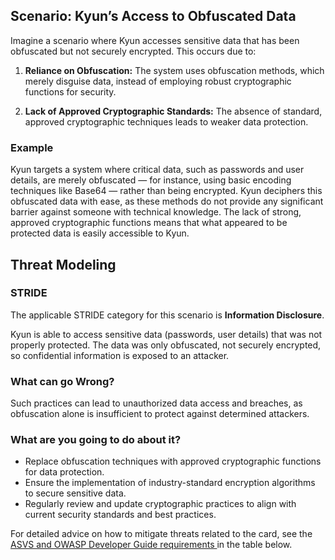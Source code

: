 ## Scenario: Kyun’s Access to Obfuscated Data

Imagine a scenario where Kyun accesses sensitive data that has been obfuscated but not securely encrypted. This occurs due to:

1. **Reliance on Obfuscation:** The system uses obfuscation methods, which merely disguise data, instead of employing robust cryptographic functions for security.

2. **Lack of Approved Cryptographic Standards:** The absence of standard, approved cryptographic techniques leads to weaker data protection.

### Example

Kyun targets a system where critical data, such as passwords and user details, are merely obfuscated — for instance, using basic encoding techniques like Base64 — rather than being encrypted. Kyun deciphers this obfuscated data with ease, as these methods do not provide any significant barrier against someone with technical knowledge. The lack of strong, approved cryptographic functions means that what appeared to be protected data is easily accessible to Kyun.

## Threat Modeling

### STRIDE

The applicable STRIDE category for this scenario is **Information Disclosure**.

Kyun is able to access sensitive data (passwords, user details) that was not properly protected.
The data was only obfuscated, not securely encrypted, so confidential information is exposed to an attacker.

### What can go Wrong?

Such practices can lead to unauthorized data access and breaches, as obfuscation alone is insufficient to protect against determined attackers.

### What are you going to do about it?

- Replace obfuscation techniques with approved cryptographic functions for data protection.
- Ensure the implementation of industry-standard encryption algorithms to secure sensitive data.
- Regularly review and update cryptographic practices to align with current security standards and best practices.

For detailed advice on how to mitigate threats related to the card, see the [ASVS and OWASP Developer Guide requirements ](#mapping 'ASVS and OWASP Developer Guide requirements [internal]') in the table below.
